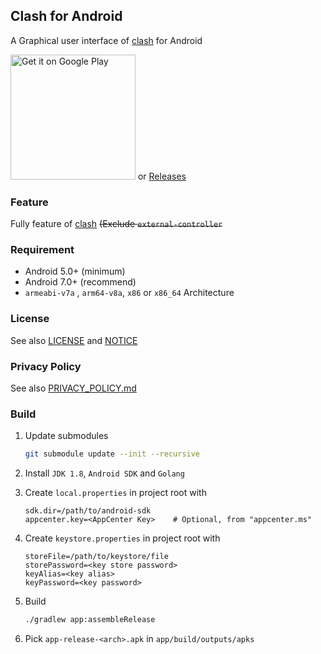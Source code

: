 ## Clash for Android

A Graphical user interface of [clash](https://github.com/Dreamacro/clash) for Android

<a href="https://play.google.com/store/apps/details?id=com.github.kr328.clash"><img width="200px" alt="Get it on Google Play" src="https://play.google.com/intl/en_us/badges/static/images/badges/en_badge_web_generic.png"/></a> or [Releases](https://github.com/Kr328/ClashForAndroid/releases)

### Feature

Fully feature of [clash](https://github.com/Dreamacro/clash) ~~(Exclude `external-controller`~~



### Requirement

* Android 5.0+ (minimum)
* Android 7.0+ (recommend)
* `armeabi-v7a` , `arm64-v8a`, `x86` or `x86_64` Architecture

### License

See also [LICENSE](./LICENSE) and [NOTICE](./NOTICE)



###  Privacy Policy

See also [PRIVACY_POLICY.md](./PRIVACY_POLICY.md)



### Build

1. Update submodules

   ```bash
   git submodule update --init --recursive
   ```

2. Install `JDK 1.8`, `Android SDK` and `Golang`

3. Create `local.properties` in project root with 

   ```properties
   sdk.dir=/path/to/android-sdk
   appcenter.key=<AppCenter Key>    # Optional, from "appcenter.ms"
   ```

4. Create `keystore.properties` in project root with

   ```properties
   storeFile=/path/to/keystore/file
   storePassword=<key store password>
   keyAlias=<key alias>
   keyPassword=<key password>
   ``` 

5. Build

   ```bash
   ./gradlew app:assembleRelease
   ```

6. Pick `app-release-<arch>.apk` in `app/build/outputs/apks`